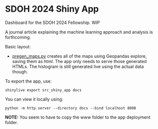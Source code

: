 # SDOH 2024 Shiny App

Dashboard for the SDOH 2024 Fellowship. WIP

A journal article explaining the machine learning approach and analysis is forthcoming.


Basic layout:

* [pregen_maps.py](pregen_maps.py) creates all of the maps using Geopandas explore, saving them as html. The app only needs to serve those generated HTMLs. The histogram is still generated live using the actual data though.


To export the app, use:

```
shinylive export src_shiny_app docs
```

You can view it locally using:

```
python -m http.server --directory docs --bind localhost 8008
```

**NOTE:** You seem to have to copy the www folder to the app deployment folder.
